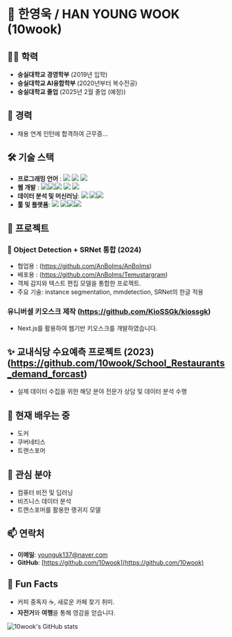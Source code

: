 # 👋 한영욱 / HAN YOUNG WOOK (10wook)

## 🧑‍🎓 **학력**
- **숭실대학교 경영학부** (2019년 입학)  
- **숭실대학교 AI융합학부** (2020년부터 복수전공)
- **숭실대학교 졸업** (2025년 2월 졸업 (예정))
## 💼 **경력**
- 채용 연계 인턴에 합격하여 근무증...
## 🛠 **기술 스택**
- **프로그래밍 언어** : <img src="https://img.shields.io/badge/python-3776AB?flat&logo=python&logoColor=white"> <img src="https://img.shields.io/badge/java-007396?flat&logo=java&logoColor=white"> <img src="https://img.shields.io/badge/c++-00599C?flat&logo=c%2B%2B&logoColor=white">
- **웹 개발** : <img src="https://img.shields.io/badge/html5-E34F26?flat&logo=html5&logoColor=white"><img src="https://img.shields.io/badge/css-1572B6?flat&logo=css3&logoColor=white"><img src="https://img.shields.io/badge/javascript-F7DF1E?flat&logo=javascript&logoColor=black"> <img src="https://img.shields.io/badge/react-61DAFB?flat&logo=react&logoColor=black"> <img src="https://img.shields.io/badge/Next.js-000000?style=flat&logo=Next.js&logoColor=white"/>
- **데이터 분석 및 머신러닝**: <img src="https://img.shields.io/badge/pandas-150458?style=flat&logo=pandas&logoColor=white"/>
<img src="https://img.shields.io/badge/Scikit-learn-FF6F00?style=flat&logo=Scikit-learn&logoColor=white"/><img src="https://img.shields.io/badge/TensorFlow-FF6F00?style=flat&logo=TensorFlow&logoColor=white"/>
- **툴 및 플랫폼**: <img src="https://img.shields.io/badge/GitHub-181717?style=flat&logo=GitHub&logoColor=white"/> <img src="https://img.shields.io/badge/Linux-FCC624?style=flat&logo=linux&logoColor=black"/><img src="https://img.shields.io/badge/Git-F05032?style=flat&logo=git&logoColor=white"/><img src="https://img.shields.io/badge/docker-1D63ED?style=flat&logo=docker&logoColor=white"/>

## 🚀 **프로젝트**

### 🤖 Object Detection + SRNet 통합 (2024) 
- 협업용 : (https://github.com/AnBoIms/AnBoIms) 
- 배포용 : (https://github.com/AnBoIms/Temustargram)
- 객체 감지와 텍스트 편집 모델을 통합한 프로젝트.
- 주요 기술: instance segmentation, mmdetection, SRNet의 한글 적용
  
  
### 유니버셜 키오스크 제작 (https://github.com/KioSSGk/kiossgk)
- Next.js를 활용하여 웹기반 키오스크를 개발하였습니다.
  

## ✨ **교내식당 수요예측 프로젝트 (2023)(https://github.com/10wook/School_Restaurants_demand_forcast)**
- 실제 데이터 수집을 위한 해당 분야 전문가 상담 및 데이터 분석 수행


## 🌱 **현재 배우는 중**

- 도커
- 쿠버네티스
- 트랜스포머

## 🎯 **관심 분야**

- 컴퓨터 비전 및 딥러닝
- 비즈니스 데이터 분석
- 트랜스포머를 활용한 랭귀지 모델

## 📫 **연락처**
- **이메일**: younguk137@naver.com
- **GitHub**: [https://github.com/10wook](https://github.com/10wook)


## 🌟 **Fun Facts**
- 커피 중독자 ☕️, 새로운 카페 찾기 취미.
- **자전거**와 **여행**을 통해 영감을 얻습니다.

![10wook's GitHub stats](https://github-readme-stats.vercel.app/api?username=10wook&show_icons=true&theme=radical)

